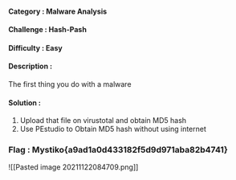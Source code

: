 #### Category     :  Malware Analysis
#### Challenge    :  Hash-Pash
#### Difficulty 	 :  Easy
#### Description : 
The first thing you do with a malware

#### Solution :
1. Upload that file on virustotal and obtain MD5 hash
2. Use PEstudio to Obtain MD5 hash without using internet

### Flag : Mystiko{a9ad1a0d433182f5d9d971aba82b4741}


![[Pasted image 20211122084709.png]]